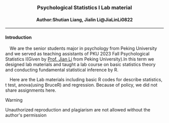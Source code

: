 ### <center>Psychological Statistics I Lab material</center>
#### <center>Author:Shutian Liang, Jialin Li@JiaLinLi0822</center>
***
#### Introduction
&emsp;We are the senior students major in psychology from Peking University and we served as teaching assistants of PKU 2023 Fall Psychological Statistics I(Given by [Prof. Jian Li](https://www.psy.pku.edu.cn/szdw/qzjy/jsyjy/lj/index.htm) from Peking University).In this term we designed lab materials and taught a lab course on basic statistics theory and conducting fundamental statistical inference by R.

&emsp;Here are the Lab materials including basic R codes for describe statistics, t test, anova(using BruceR) and regression. Because of policy, we did not share assignments here.</br>

>[!warning]
>Unauthorized reproduction and plagiarism are not allowed without the author's permission

